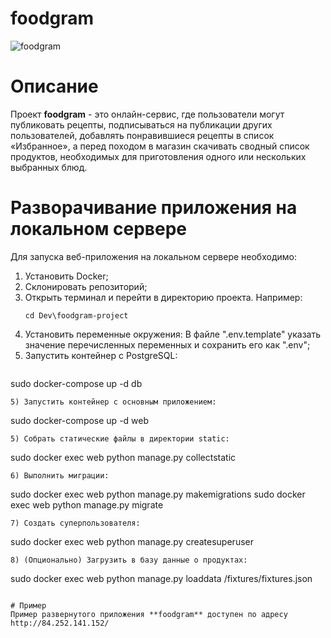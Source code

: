 # foodgram
![foodgram](https://github.com/OneMoreZanuda/foodgram-project/actions/workflows/main.yml/badge.svg)

# Описание
Проект **foodgram** - это онлайн-сервис, где пользователи могут публиковать рецепты, подписываться на публикации других пользователей, добавлять понравившиеся рецепты в список «Избранное», а перед походом в магазин скачивать сводный список продуктов, необходимых для приготовления одного или нескольких выбранных блюд.

# Разворачивание приложения на локальном сервере 
 
Для запуска веб-приложения на локальном сервере необходимо: 
1) Установить Docker;
2) Склонировать репозиторий; 
3) Открыть терминал и перейти в директорию проекта. Например: 
   ``` 
   cd Dev\foodgram-project
   ```
4) Установить переменные окружения:
   В файле ".env.template" указать значение перечисленных переменных и сохранить его как ".env";
4) Запустить контейнер с PostgreSQL:
   ```
sudo docker-compose up -d db
```  
5) Запустить контейнер с основным приложением:
   ```
sudo docker-compose up -d web
```
5) Собрать статические файлы в директории static:
   ```
sudo docker exec web python manage.py collectstatic
```
6) Выполнить миграции:
   ```
sudo docker exec web python manage.py makemigrations
sudo docker exec web python manage.py migrate
```
7) Создать суперпользователя:
   ```
sudo docker exec web python manage.py createsuperuser
```
8) (Опционально) Загрузить в базу данные о продуктах:
   ```
sudo docker exec web python manage.py loaddata /fixtures/fixtures.json
```

# Пример
Пример развернутого приложения **foodgram** доступен по адресу http://84.252.141.152/